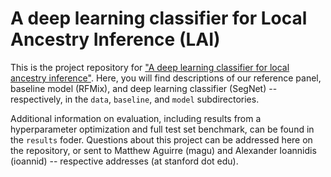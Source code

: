 # A deep learning classifier for Local Ancestry Inference (LAI)

This is the project repository for ["A deep learning classifier for local ancestry inference"](https://arxiv.org/abs/2011.02081). Here, you will find descriptions of our reference panel, baseline model (RFMix), and deep learning classifier (SegNet) -- respectively, in the `data`, `baseline`, and `model` subdirectories. 

Additional information on evaluation, including results from a hyperparameter optimization and full test set benchmark, can be found in the `results` foder. Questions about this project can be addressed here on the repository, or sent to Matthew Aguirre (magu) and Alexander Ioannidis (ioannid) -- respective addresses (at stanford dot edu).
